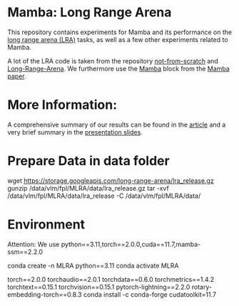 # Mamba: Long Range Arena

This repository contains experiments for Mamba and its performance on the [long range arena (LRA)](https://arxiv.org/abs/2011.04006) tasks, as well as a few other experiments related to Mamba. 

A lot of the LRA code is taken from the repository [not-from-scratch](https://github.com/IdoAmos/not-from-scratch/) and [Long-Range-Arena](https://github.com/google-research/long-range-arena). We furthermore use the [Mamba](https://github.com/state-spaces/mamba/tree/main) block from the [Mamba paper](https://arxiv.org/abs/2312.00752).

# More Information:

A comprehensive summary of our results can be found in the [article](https://github.com/fluderm/MLRA/blob/main/Mamba_report.pdf) and a very brief summary in the [presentation slides](https://github.com/fluderm/MLRA/blob/main/Mamba_slides.pdf).  

# Prepare Data in data folder
wget https://storage.googleapis.com/long-range-arena/lra_release.gz
gunzip /data/vlm/fpl/MLRA/data/lra_release.gz
tar -xvf /data/vlm/fpl/MLRA/data/lra_release -C /data/vlm/fpl/MLRA/data/

# Environment
Attention: We use python==3.11,torch==2.0.0,cuda==11.7,mamba-ssm==2.2.0


conda create -n MLRA python==3.11
conda activate MLRA

torch==2.0.0
torchaudio==2.0.1
torchdata==0.6.0
torchmetrics==1.4.2
torchtext==0.15.1
torchvision==0.15.1
pytorch-lightning==2.2.0
rotary-embedding-torch==0.8.3
conda install -c conda-forge cudatoolkit=11.7


